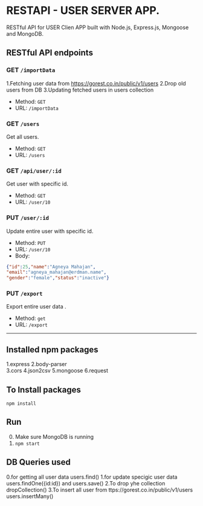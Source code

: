 # RESTAPI - USER SERVER APP.

RESTful API for USER Clien APP built with Node.js, Express.js, Mongoose and MongoDB.

## RESTful API endpoints

### GET `/importData`

1.Fetching user data from https://gorest.co.in/public/v1/users
2.Drop old users from DB
3.Updating fetched users in users collection

+ Method: `GET`
+ URL: `/importData`

### GET `/users`

Get all users.

+ Method: `GET`
+ URL: `/users`


### GET `/api/user/:id`

Get user with specific id.

+ Method: `GET`
+ URL: `/user/10`

### PUT `/user/:id`

Update entire user with specific id.

+ Method: `PUT`
+ URL: `/user/10`
+ Body:

```json
{"id":25,"name":"Agneya Mahajan",
"email":"agneya_mahajan@erdman.name",
"gender":"female","status":"inactive"}

```

### PUT `/export`

Export entire user data .

+ Method: `get`
+ URL: `/export`

-------------------------------------
## Installed npm packages
1.express
2.body-parser   
3.cors
4.json2csv
5.mongoose
6.request


## To Install packages

`npm install`

## Run

0. Make sure MongoDB is running
1. `npm start`


## DB Queries used 

0.for getting all user data
   users.find()
1.for update specigic user data
  users.findOne({id:id}) and users.save()
2.To drop yhe collection
  dropCollection() 
3.To insert all user from ttps://gorest.co.in/public/v1/users
  users.insertMany()

